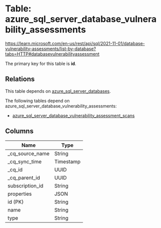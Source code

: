 # Table: azure_sql_server_database_vulnerability_assessments

https://learn.microsoft.com/en-us/rest/api/sql/2021-11-01/database-vulnerability-assessments/list-by-database?tabs=HTTP#databasevulnerabilityassessment

The primary key for this table is **id**.

## Relations

This table depends on [azure_sql_server_databases](azure_sql_server_databases).

The following tables depend on azure_sql_server_database_vulnerability_assessments:
  - [azure_sql_server_database_vulnerability_assessment_scans](azure_sql_server_database_vulnerability_assessment_scans)

## Columns

| Name          | Type          |
| ------------- | ------------- |
|_cq_source_name|String|
|_cq_sync_time|Timestamp|
|_cq_id|UUID|
|_cq_parent_id|UUID|
|subscription_id|String|
|properties|JSON|
|id (PK)|String|
|name|String|
|type|String|